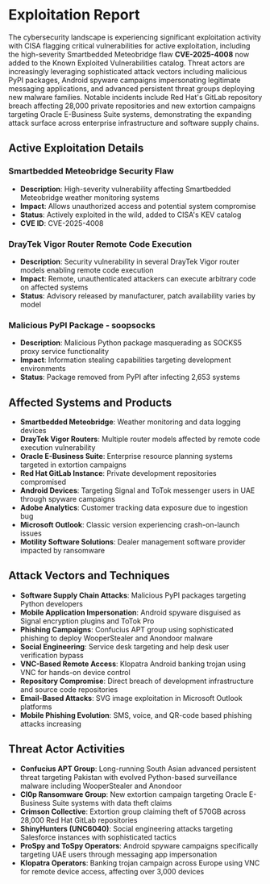 # Exploitation Report

The cybersecurity landscape is experiencing significant exploitation activity with CISA flagging critical vulnerabilities for active exploitation, including the high-severity Smartbedded Meteobridge flaw **CVE-2025-4008** now added to the Known Exploited Vulnerabilities catalog. Threat actors are increasingly leveraging sophisticated attack vectors including malicious PyPI packages, Android spyware campaigns impersonating legitimate messaging applications, and advanced persistent threat groups deploying new malware families. Notable incidents include Red Hat's GitLab repository breach affecting 28,000 private repositories and new extortion campaigns targeting Oracle E-Business Suite systems, demonstrating the expanding attack surface across enterprise infrastructure and software supply chains.

## Active Exploitation Details

### Smartbedded Meteobridge Security Flaw
- **Description**: High-severity vulnerability affecting Smartbedded Meteobridge weather monitoring systems
- **Impact**: Allows unauthorized access and potential system compromise
- **Status**: Actively exploited in the wild, added to CISA's KEV catalog
- **CVE ID**: CVE-2025-4008

### DrayTek Vigor Router Remote Code Execution
- **Description**: Security vulnerability in several DrayTek Vigor router models enabling remote code execution
- **Impact**: Remote, unauthenticated attackers can execute arbitrary code on affected systems
- **Status**: Advisory released by manufacturer, patch availability varies by model

### Malicious PyPI Package - soopsocks
- **Description**: Malicious Python package masquerading as SOCKS5 proxy service functionality
- **Impact**: Information stealing capabilities targeting development environments
- **Status**: Package removed from PyPI after infecting 2,653 systems

## Affected Systems and Products

- **Smartbedded Meteobridge**: Weather monitoring and data logging devices
- **DrayTek Vigor Routers**: Multiple router models affected by remote code execution vulnerability
- **Oracle E-Business Suite**: Enterprise resource planning systems targeted in extortion campaigns
- **Red Hat GitLab Instance**: Private development repositories compromised
- **Android Devices**: Targeting Signal and ToTok messenger users in UAE through spyware campaigns
- **Adobe Analytics**: Customer tracking data exposure due to ingestion bug
- **Microsoft Outlook**: Classic version experiencing crash-on-launch issues
- **Motility Software Solutions**: Dealer management software provider impacted by ransomware

## Attack Vectors and Techniques

- **Software Supply Chain Attacks**: Malicious PyPI packages targeting Python developers
- **Mobile Application Impersonation**: Android spyware disguised as Signal encryption plugins and ToTok Pro
- **Phishing Campaigns**: Confucius APT group using sophisticated phishing to deploy WooperStealer and Anondoor malware
- **Social Engineering**: Service desk targeting and help desk user verification bypass
- **VNC-Based Remote Access**: Klopatra Android banking trojan using VNC for hands-on device control
- **Repository Compromise**: Direct breach of development infrastructure and source code repositories
- **Email-Based Attacks**: SVG image exploitation in Microsoft Outlook platforms
- **Mobile Phishing Evolution**: SMS, voice, and QR-code based phishing attacks increasing

## Threat Actor Activities

- **Confucius APT Group**: Long-running South Asian advanced persistent threat targeting Pakistan with evolved Python-based surveillance malware including WooperStealer and Anondoor
- **Cl0p Ransomware Group**: New extortion campaign targeting Oracle E-Business Suite systems with data theft claims
- **Crimson Collective**: Extortion group claiming theft of 570GB across 28,000 Red Hat GitLab repositories
- **ShinyHunters (UNC6040)**: Social engineering attacks targeting Salesforce instances with sophisticated tactics
- **ProSpy and ToSpy Operators**: Android spyware campaigns specifically targeting UAE users through messaging app impersonation
- **Klopatra Operators**: Banking trojan campaign across Europe using VNC for remote device access, affecting over 3,000 devices